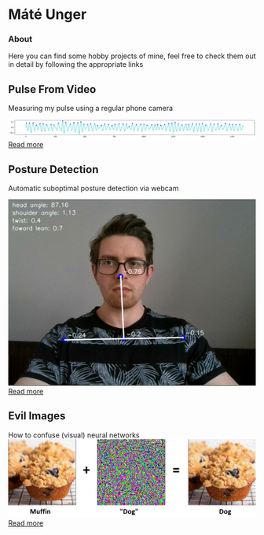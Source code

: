 # Máté Unger
### About
<div align="justify">
Here you can find some hobby projects of mine, feel free to check  
them out in detail by following the appropriate links
</div>

## Pulse From Video

Measuring my pulse using a regular phone camera
  

![image](images/ppg/one_ch_peak.png)  
[Read more](ppg.md)


## Posture Detection
Automatic suboptimal posture detection via webcam

![image](images/posture/sitting_straight.PNG)  
[Read more](postureDetection.md)


## Evil Images
How to confuse (visual) neural networks
![image](images/adversarial_images/non_targeted_resnet/flow.png)  
[Read more](adversarialImages.md)
